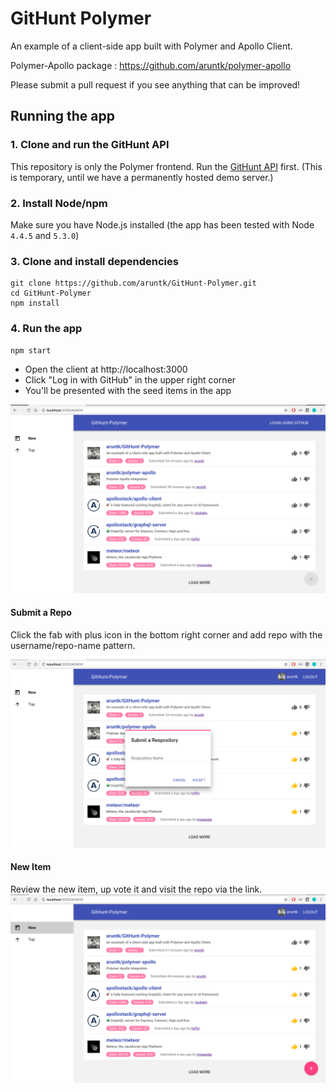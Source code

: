 # GitHunt Polymer

An example of a client-side app built with Polymer and Apollo Client.

Polymer-Apollo package : https://github.com/aruntk/polymer-apollo

Please submit a pull request if you see anything that can be improved!

## Running the app

### 1. Clone and run the GitHunt API

This repository is only the Polymer frontend. Run the [GitHunt API](https://github.com/apollostack/GitHunt-API) first. (This is temporary, until we have a permanently hosted demo server.)

### 2. Install Node/npm

Make sure you have Node.js installed (the app has been tested with Node `4.4.5` and `5.3.0`)


### 3. Clone and install dependencies

```
git clone https://github.com/aruntk/GitHunt-Polymer.git
cd GitHunt-Polymer
npm install
```


### 4. Run the app

```
npm start
```

- Open the client at http://localhost:3000
- Click "Log in with GitHub" in the upper right corner
- You'll be presented with the seed items in the app

![GitHunt App](screenshots/login.png)

#### Submit a Repo
Click the fab with plus icon in the bottom right corner and add repo with the username/repo-name pattern.

![GitHunt App](screenshots/create.png)

#### New Item
Review the new item, up vote it and visit the repo via the link.   
![GitHunt App](screenshots/new.png)
